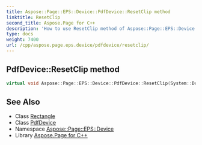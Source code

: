 ```yaml
---
title: Aspose::Page::EPS::Device::PdfDevice::ResetClip method
linktitle: ResetClip
second_title: Aspose.Page for C++
description: 'How to use ResetClip method of Aspose::Page::EPS::Device::PdfDevice class in C++.'
type: docs
weight: 7400
url: /cpp/aspose.page.eps.device/pdfdevice/resetclip/
---
```

## PdfDevice::ResetClip method




```cpp
virtual void Aspose::Page::EPS::Device::PdfDevice::ResetClip(System::Drawing::Rectangle clip)
```

## See Also

* Class [Rectangle](../../../system.drawing/rectangle/)
* Class [PdfDevice](../)
* Namespace [Aspose::Page::EPS::Device](../../)
* Library [Aspose.Page for C++](../../../)
